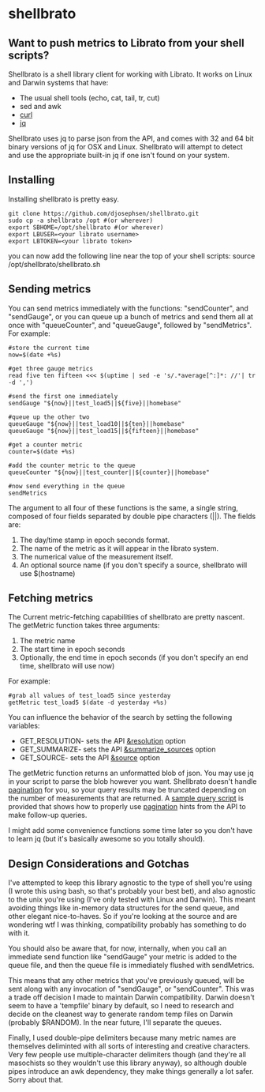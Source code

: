 shellbrato
==========

## Want to push metrics to Librato from your shell scripts? 

Shellbrato is a shell library client for working with Librato. It works on
Linux and Darwin systems that have: 

* The usual shell tools (echo, cat, tail, tr, cut)
* sed and awk
* [curl](curl.haxx.se/)
* [jq](http://stedolan.github.io/jq/)

Shellbrato uses jq to parse json from the API, and comes with 32 and 64 bit
binary versions of jq for OSX and Linux. Shellbrato will attempt to detect and
use the appropriate built-in jq if one isn't found on your system. 

## Installing
Installing shellbrato is pretty easy. 

	git clone https://github.com/djosephsen/shellbrato.git
	sudo cp -a shellbrato /opt #(or wherever)
	export SBHOME=/opt/shellbrato #(or wherever)
	export LBUSER=<your librato username>
	export LBTOKEN=<your librato token>

you can now add the following line near the top of your shell scripts: 
	source /opt/shellbrato/shellbrato.sh

## Sending metrics

You can send metrics immediately with the functions: "sendCounter", and
"sendGauge", or you can queue up a bunch of metrics and send them all at once
with "queueCounter", and "queueGauge", followed by "sendMetrics". For example: 

	#store the current time
	now=$(date +%s)

	#get three gauge metrics
	read five ten fifteen <<< $(uptime | sed -e 's/.*average[^:]*: //'| tr -d ',')

	#send the first one immediately
	sendGauge "${now}||test_load5||${five}||homebase"

	#queue up the other two
	queueGauge "${now}||test_load10||${ten}||homebase"
	queueGauge "${now}||test_load15||${fifteen}||homebase"

	#get a counter metric
	counter=$(date +%s)

	#add the counter metric to the queue
	queueCounter "${now}||test_counter||${counter}||homebase"

	#now send everything in the queue
	sendMetrics

The argument to all four of these functions is the same, a single string,
composed of four fields separated by double pipe characters (||). The fields
are: 

1. The day/time stamp in epoch seconds format.
2. The name of the metric as it will appear in the librato system. 
3. The numerical value of the measurement itself. 
4. An optional source name (if you don't specify a source, shellbrato will use $(hostname)


## Fetching metrics

The Current metric-fetching capabilities of shellbrato are pretty nascent. The
getMetric function takes three arguments: 

1. The metric name
2. The start time in epoch seconds
3. Optionally, the end time in epoch seconds (if you don't specify an end time, shellbrato will use now)

For example:

	#grab all values of test_load5 since yesterday
	getMetric test_load5 $(date -d yesterday +%s)

You can influence the behavior of the search by setting the following
variables: 

* GET_RESOLUTION- sets the API [&resolution](http://dev.librato.com/v1/get/metrics/:name) option
* GET_SUMMARIZE- sets the API [&summarize_sources](http://dev.librato.com/v1/get/metrics/:name) option
* GET_SOURCE- sets the API [&source](http://dev.librato.com/v1/get/metrics/:name) option


The getMetric function returns an unformatted blob of json. You may use jq in
your script to parse the blob however you want. Shellbrato doesn't handle
[pagination](http://dev.librato.com/v1/pagination) for you, so your query
results may be truncated depending on the number of measurements that are
returned. A [sample query
script](https://github.com/djosephsen/shellbrato/blob/master/sample_query.sh)
is provided that shows how to properly use
[pagination](http://dev.librato.com/v1/pagination) hints from the API to make
follow-up queries. 

I might add some convenience functions some time later so you don't have to
learn jq (but it's basically awesome so you totally should). 

## Design Considerations and Gotchas
I've attempted to keep this library agnostic to the type of shell you're using
(I wrote this using bash, so that's probably your best bet), and also agnostic
to the unix you're using (I've only tested with Linux and Darwin). This meant
avoiding things like in-memory data structures for the send queue, and other
elegant nice-to-haves. So if you're looking at the source and are wondering wtf
I was thinking, compatibility probably has something to do with it. 

You should also be aware that, for now, internally, when you call an immediate
send function like "sendGauge" your metric is added to the queue file, and then
the queue file is immediately flushed with sendMetrics. 

This means that any other metrics that you've previously queued, will be sent
along with any invocation of "sendGauge", or "sendCounter". This was a trade
off decision I made to maintain Darwin compatibility. Darwin doesn't seem to
have a 'tempfile' binary by default, so I need to research and decide on the
cleanest way to generate random temp files on Darwin (probably $RANDOM). In the
near future, I'll separate the queues.

Finally, I used double-pipe delimiters because many metric names are themselves
deliminted with all sorts of interesting and creative characters. Very few
people use multiple-character delimiters though (and they're all masochists so
they wouldn't use this library anyway), so although double pipes introduce an
awk dependency, they make things generally a lot safer. Sorry about that. 
